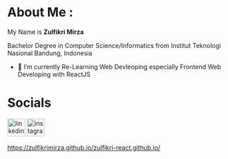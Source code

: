 # **About Me :**


My Name is **Zulfikri Mirza**

Bachelor Degree in Computer Science/Informatics from Institut Teknologi Nasional Bandung, Indonesia

- 🌱 I’m currently Re-Learning Web Devleoping especially Frontend Web Developing with ReactJS

# **Socials**

[<img src='https://cdn.jsdelivr.net/npm/simple-icons@3.0.1/icons/linkedin.svg' alt='linkedin' height='40'>](https://www.linkedin.com/in/zulfikri-mirza-11a7061a2/)  [<img src='https://cdn.jsdelivr.net/npm/simple-icons@3.0.1/icons/instagram.svg' alt='instagram' height='40'>](https://www.instagram.com/zulfikri.mirza/)  

https://zulfikrimirza.github.io/zulfikri-react.github.io/
